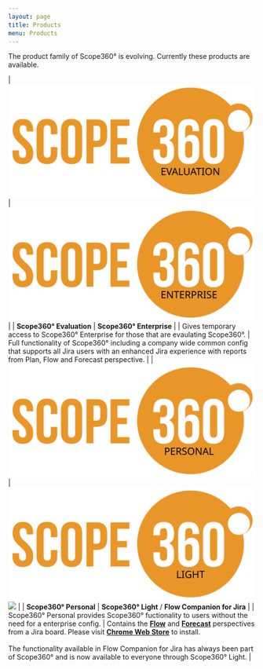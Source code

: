 ```yaml
---
layout: page
title: Products
menu: Products
---
```


The product family of Scope360° is evolving. Currently these products are available.

| ![logo](assets/images/logos/Scope360LogoEvaluation-600x275.svg) | ![logo](assets/images/logos/Scope360LogoEnterprise-600x275.svg) |
| **Scope360° Evaluation** | **Scope360° Enterprise** |
| Gives temporary access to Scope360° Enterprise for those that are evaulating Scope360°. | Full functionality of Scope360° including a company wide common config that supports all Jira users with an enhanced Jira experience with reports from Plan, Flow and Forecast perspective. |
| ![logo](assets/images/logos/Scope360LogoPersonal-600x275.svg) | ![logo](assets/images/logos/Scope360LogoLight-600x275.svg) ![](assets/images/logos/jfcLogo48.png) |
| **Scope360° Personal** | **Scope360° Light** / **Flow Companion for Jira** |
| Scope360° Personal provides Scope360° fuctionality to users without the need for a enterprise config. | Contains the **[Flow](perspectives/flow.html)** and **[Forecast](perspectives/flow.html)** perspectives from a Jira board. Please visit **[Chrome Web Store](https://chrome.google.com/webstore/detail/flow-companion-for-jira/kbppfmkmcilakibigimbnohnbefifaao)** to install. <br><br> The functionality available in Flow Companion for Jira has always been part of Scope360° and is now available to everyone through Scope360° Light. |
